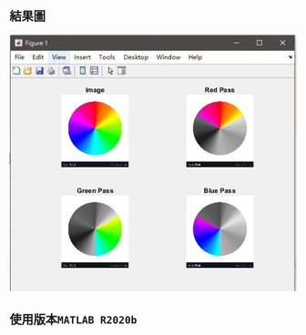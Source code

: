## **結果圖**
![image](https://github.com/kaodaopopi/RGB-ColorExtractionMethod/blob/main/Results.JPG)


## 使用版本`MATLAB R2020b`
